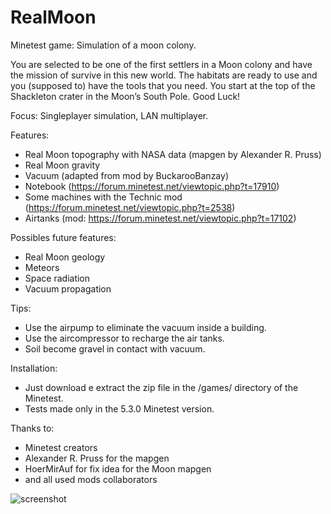 # RealMoon
Minetest game: Simulation of a moon colony.

You are selected to be one of the first settlers in a Moon colony and have the mission of survive in this new world. 
The habitats are ready to use and you (supposed to) have the tools that you need. You start at the top of the Shackleton crater in the Moon’s South Pole.
Good Luck!

Focus: Singleplayer simulation, LAN multiplayer.

Features: 
- Real Moon topography with NASA data (mapgen by Alexander R. Pruss)
- Real Moon gravity
- Vacuum (adapted from mod by BuckarooBanzay)
- Notebook (https://forum.minetest.net/viewtopic.php?t=17910)
- Some machines with the Technic mod (https://forum.minetest.net/viewtopic.php?t=2538)
- Airtanks (mod: https://forum.minetest.net/viewtopic.php?t=17102)

Possibles future features:
- Real Moon geology
- Meteors 
- Space radiation
- Vacuum propagation

Tips:
- Use the airpump to eliminate the vacuum inside a building.
- Use the aircompressor to recharge the air tanks.
- Soil become gravel in contact with vacuum.

Installation:
- Just download e extract the zip file in the /games/ directory of the Minetest.
- Tests made only in the 5.3.0 Minetest version.

Thanks to:
- Minetest creators
- Alexander R. Pruss for the mapgen
- HoerMirAuf for fix idea for the Moon mapgen
- and all used mods collaborators

![screenshot](../screenshots/screenshot.jpg?raw=true)
